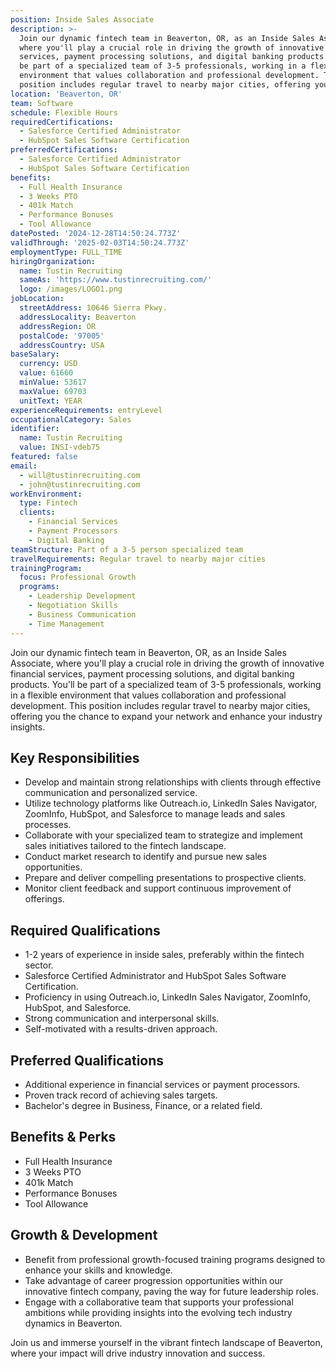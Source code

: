 ```yaml
---
position: Inside Sales Associate
description: >-
  Join our dynamic fintech team in Beaverton, OR, as an Inside Sales Associate,
  where you'll play a crucial role in driving the growth of innovative financial
  services, payment processing solutions, and digital banking products. You'll
  be part of a specialized team of 3-5 professionals, working in a flexible
  environment that values collaboration and professional development. This
  position includes regular travel to nearby major cities, offering you t...
location: 'Beaverton, OR'
team: Software
schedule: Flexible Hours
requiredCertifications:
  - Salesforce Certified Administrator
  - HubSpot Sales Software Certification
preferredCertifications:
  - Salesforce Certified Administrator
  - HubSpot Sales Software Certification
benefits:
  - Full Health Insurance
  - 3 Weeks PTO
  - 401k Match
  - Performance Bonuses
  - Tool Allowance
datePosted: '2024-12-28T14:50:24.773Z'
validThrough: '2025-02-03T14:50:24.773Z'
employmentType: FULL_TIME
hiringOrganization:
  name: Tustin Recruiting
  sameAs: 'https://www.tustinrecruiting.com/'
  logo: /images/LOGO1.png
jobLocation:
  streetAddress: 10646 Sierra Pkwy.
  addressLocality: Beaverton
  addressRegion: OR
  postalCode: '97005'
  addressCountry: USA
baseSalary:
  currency: USD
  value: 61660
  minValue: 53617
  maxValue: 69703
  unitText: YEAR
experienceRequirements: entryLevel
occupationalCategory: Sales
identifier:
  name: Tustin Recruiting
  value: INSI-vdeb75
featured: false
email:
  - will@tustinrecruiting.com
  - john@tustinrecruiting.com
workEnvironment:
  type: Fintech
  clients:
    - Financial Services
    - Payment Processors
    - Digital Banking
teamStructure: Part of a 3-5 person specialized team
travelRequirements: Regular travel to nearby major cities
trainingProgram:
  focus: Professional Growth
  programs:
    - Leadership Development
    - Negotiation Skills
    - Business Communication
    - Time Management
---
```



Join our dynamic fintech team in Beaverton, OR, as an Inside Sales Associate, where you'll play a crucial role in driving the growth of innovative financial services, payment processing solutions, and digital banking products. You'll be part of a specialized team of 3-5 professionals, working in a flexible environment that values collaboration and professional development. This position includes regular travel to nearby major cities, offering you the chance to expand your network and enhance your industry insights.

## Key Responsibilities

- Develop and maintain strong relationships with clients through effective communication and personalized service.
- Utilize technology platforms like Outreach.io, LinkedIn Sales Navigator, ZoomInfo, HubSpot, and Salesforce to manage leads and sales processes.
- Collaborate with your specialized team to strategize and implement sales initiatives tailored to the fintech landscape.
- Conduct market research to identify and pursue new sales opportunities.
- Prepare and deliver compelling presentations to prospective clients.
- Monitor client feedback and support continuous improvement of offerings.

## Required Qualifications

- 1-2 years of experience in inside sales, preferably within the fintech sector.
- Salesforce Certified Administrator and HubSpot Sales Software Certification.
- Proficiency in using Outreach.io, LinkedIn Sales Navigator, ZoomInfo, HubSpot, and Salesforce.
- Strong communication and interpersonal skills.
- Self-motivated with a results-driven approach.

## Preferred Qualifications

- Additional experience in financial services or payment processors.
- Proven track record of achieving sales targets.
- Bachelor's degree in Business, Finance, or a related field.

## Benefits & Perks

- Full Health Insurance 
- 3 Weeks PTO 
- 401k Match 
- Performance Bonuses 
- Tool Allowance

## Growth & Development

- Benefit from professional growth-focused training programs designed to enhance your skills and knowledge.
- Take advantage of career progression opportunities within our innovative fintech company, paving the way for future leadership roles.
- Engage with a collaborative team that supports your professional ambitions while providing insights into the evolving tech industry dynamics in Beaverton.

Join us and immerse yourself in the vibrant fintech landscape of Beaverton, where your impact will drive industry innovation and success.
